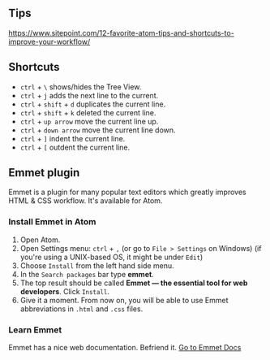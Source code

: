 ## Tips

https://www.sitepoint.com/12-favorite-atom-tips-and-shortcuts-to-improve-your-workflow/

## Shortcuts

* `ctrl` + `\` shows/hides the Tree View.  
* `ctrl` + `j` adds the next line to the current.  
* `ctrl` + `shift` + `d` duplicates the current line.  
* `ctrl` + `shift` + `k` deleted the current line.  
* `ctrl` + `up arrow` move the current line up.  
* `ctrl` + `down arrow` move the current line down.
* `ctrl` + `]` indent the current line.
* `ctrl` + `[` outdent the current line.


## Emmet plugin

Emmet is a plugin for many popular text editors which greatly improves HTML & CSS workflow. It's available for Atom.  

### Install Emmet in Atom

1. Open Atom.
1. Open Settings menu: `ctrl` + `,` (or go to `File > Settings` on Windows) (if you're using a UNIX-based OS, it might be under `Edit`)
1. Choose `Install` from the left hand side menu.
1. In the `Search packages` bar type **emmet**.
1. The top result should be called **Emmet &mdash; the essential tool for web developers**. Click `Install`.
1. Give it a moment. From now on, you will be able to use Emmet abbreviations in `.html` and `.css` files.

### Learn Emmet

Emmet has a nice web documentation. Befriend it. [Go to Emmet Docs](https://docs.emmet.io/abbreviations/)  
